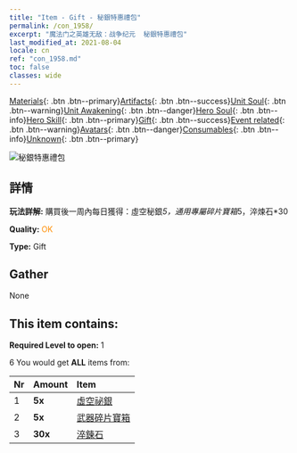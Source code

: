 ```yaml
---
title: "Item - Gift - 秘銀特惠禮包"
permalink: /con_1958/
excerpt: "魔法门之英雄无敌：战争纪元  秘銀特惠禮包"
last_modified_at: 2021-08-04
locale: cn
ref: "con_1958.md"
toc: false
classes: wide
---
```

 [Materials](/ItemsCN/){: .btn .btn--primary}[Artifacts](/ItemsCN/Artifacts/){: .btn .btn--success}[Unit Soul](/ItemsCN/UnitSoul/){: .btn .btn--warning}[Unit Awakening](/ItemsCN/UnitAwakening/){: .btn .btn--danger}[Hero Soul](/ItemsCN/HeroSoul/){: .btn .btn--info}[Hero Skill](/ItemsCN/HeroSkill/){: .btn .btn--primary}[Gift](/ItemsCN/Gift/){: .btn .btn--success}[Event related](/ItemsCN/Events/){: .btn .btn--warning}[Avatars](/ItemsCN/Avatars/){: .btn .btn--danger}[Consumables](/ItemsCN/Consumables/){: .btn .btn--info}[Unknown](/ItemsCN/Unknown/){: .btn .btn--primary}

 ![秘銀特惠禮包](/images/t/i_907583.png)

## 詳情
 **玩法詳解:** 購買後一周內每日獲得：虛空秘銀*5，通用專屬碎片寶箱*5，淬煉石*30

 **Quality:** <span style="color: #FF8C00">OK</span>

 **Type:** Gift

## Gather

  None

## This item contains:

 **Required Level to open:** 1

 6 You would get **ALL** items  from:

  | Nr | Amount |     Item    |
  |:---|:-------|:------------|
  | 1 |  **5x** | [虛空祕銀](/cn/Items/con_817/) |  | 
  | 2 |  **5x** | [武器碎片寶箱](/cn/Items/con_1367/) |  | 
  | 3 |  **30x** | [淬鍊石](/cn/Items/con_814/) |  | 
